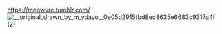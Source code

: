 https://meowvrc.tumblr.com/
![__original_drawn_by_m_ydayo__0e05d2915fbd8ec8635e6683c9317a4f (2)](https://user-images.githubusercontent.com/119520867/213471341-059ca2ae-c9c4-42e7-8f4f-b8076dae3f71.jpg)
